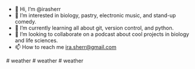 - 👋 Hi, I’m @irasherr
- 👀 I’m interested in biology, pastry, electronic music, and stand-up comedy.
- 🌱 I’m currently learning all about git, version control, and python.
- 💞️ I’m looking to collaborate on a podcast about cool projects in biology and life sciences.
- 📫 How to reach me ira.sherr@gmail.com

<!---
irasherr/irasherr is a ✨ special ✨ repository because its `README.md` (this file) appears on your GitHub profile.
You can click the Preview link to take a look at your changes.
--->
#   w e a t h e r  
 #   w e a t h e r  
 #   w e a t h e r  
 